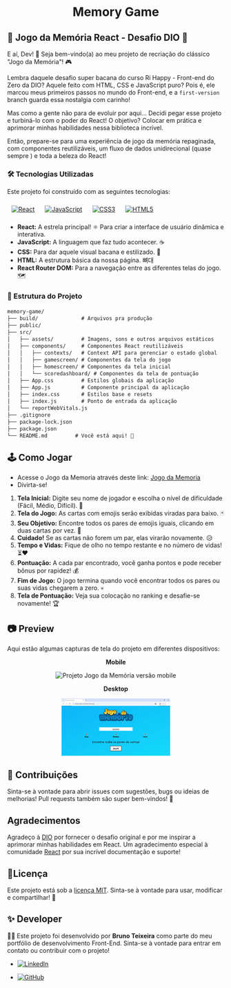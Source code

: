 <h1 align="center"><strong>Memory Game</strong></h1>

## 🧠 Jogo da Memória React - Desafio DIO 🚀
E aí, Dev! 👋 Seja bem-vindo(a) ao meu projeto de recriação do clássico "Jogo da Memória"! 🎮

Lembra daquele desafio super bacana do curso Ri Happy - Front-end do Zero da DIO? Aquele feito com HTML, CSS e JavaScript puro?  Pois é, ele marcou meus primeiros passos no mundo do Front-end, e a ``first-version`` branch guarda essa nostalgia com carinho! 

Mas como a gente não para de evoluir por aqui...  Decidi pegar esse projeto e turbiná-lo com o poder do React!  O objetivo? Colocar em prática e aprimorar minhas habilidades nessa biblioteca incrível. 

Então, prepare-se para uma experiência de jogo da memória repaginada, com componentes reutilizáveis, um fluxo de dados unidirecional (quase sempre ) e toda a beleza do React! 

### 🛠️ Tecnologias Utilizadas

Este projeto foi construído com as seguintes tecnologias:

<div>
<a href="https://reactjs.org/" target="_blank"><img style="margin: 10px" src="https://profilinator.rishav.dev/skills-assets/react-original-wordmark.svg" alt="React" height="40" /></a>
<a href="https://www.javascript.com/" target="_blank"><img style="margin: 10px" src="https://profilinator.rishav.dev/skills-assets/javascript-original.svg" alt="JavaScript" height="40" /></a>
<a href="https://www.w3schools.com/css/" target="_blank"><img style="margin: 10px" src="https://profilinator.rishav.dev/skills-assets/css3-original-wordmark.svg" alt="CSS3" height="50" /></a>
<a href="https://en.wikipedia.org/wiki/HTML5" target="_blank"><img style="margin: 10px" src="https://profilinator.rishav.dev/skills-assets/html5-original-wordmark.svg" alt="HTML5" height="50" /></a>
</div>

 * **React:** A estrela principal! ⚛️ Para criar a interface de usuário dinâmica e interativa.
 * **JavaScript:** A linguagem que faz tudo acontecer. ☕
 * **CSS:** Para dar aquele visual bacana e estilizado. 💅
 * **HTML:** A estrutura básica da nossa página. 뼈대
 * **React Router DOM:** Para a navegação entre as diferentes telas do jogo. 🗺️

### 📂 Estrutura do Projeto
```
memory-game/
├── build/              # Arquivos pra produção
├── public/
├── src/
│   ├── assets/         # Imagens, sons e outros arquivos estáticos
│   ├── components/     # Componentes React reutilizáveis
│   │   ├── contexts/   # Context API para gerenciar o estado global
│   │   ├── gamescreen/ # Componentes da tela do jogo
│   │   ├── homescreen/ # Componentes da tela inicial
│   │   └── scoredashboard/ # Componentes da tela de pontuação
│   ├── App.css         # Estilos globais da aplicação
│   ├── App.js          # Componente principal da aplicação
│   ├── index.css       # Estilos base e resets
│   ├── index.js        # Ponto de entrada da aplicação
│   └── reportWebVitals.js
├── .gitignore
├── package-lock.json
├── package.json
└── README.md         # Você está aqui! 📍
```

## 🕹️ Como Jogar

  * Acesse o Jogo da Memoria através deste link: [Jogo da Memoria](https://memory-game-iota-blond.vercel.app/)
  * Divirta-se!

1. **Tela Inicial:** Digite seu nome de jogador e escolha o nível de dificuldade (Fácil, Médio, Difícil). 🤔
2. **Tela do Jogo:** As cartas com emojis serão exibidas viradas para baixo. 🃏
3. **Seu Objetivo:** Encontre todos os pares de emojis iguais, clicando em duas cartas por vez. 🧐
4. **Cuidado!** Se as cartas não forem um par, elas virarão novamente. 😥
5. **Tempo e Vidas:** Fique de olho no tempo restante e no número de vidas! ⏳❤️
6. **Pontuação:** A cada par encontrado, você ganha pontos e pode receber bônus por rapidez! 💰
7. **Fim de Jogo:** O jogo termina quando você encontrar todos os pares ou suas vidas chegarem a zero. 💀
8. **Tela de Pontuação:** Veja sua colocação no ranking e desafie-se novamente! 🏆

## 📷 Preview
Aqui estão algumas capturas de tela do projeto em diferentes dispositivos:

<p align="center"><strong>Mobile</strong></p>
<p align="center">
  <img alt="Projeto Jogo da Memória versão mobile" src="./src/assets/img/Memory Game - Mobile.gif" width="20%">
</p>

<p align="center"><strong>Desktop</strong></p>
<p align="center">
  <img alt="Projeto Jogo da Memória versão desktop" src="./src/assets/img/Memory Game - Desktop.gif" width="50%">
</p>

## 🙌 Contribuições
Sinta-se à vontade para abrir issues com sugestões, bugs ou ideias de melhorias! Pull requests também são super bem-vindos! 🤝

## Agradecimentos
Agradeço à <a href="https://web.dio.me/">DIO</a> por fornecer o desafio original e por me inspirar a aprimorar minhas habilidades em React. Um agradecimento especial à comunidade <a href="https://pt-br.legacy.reactjs.org/">React</a> por sua incrível documentação e suporte!

## 📜Licença
Este projeto está sob a [licença MIT](./License). Sinta-se à vontade para usar, modificar e compartilhar\! 🚀

## ✨ Developer
👨‍💻 Este projeto foi desenvolvido por <strong>Bruno Teixeira</strong> como parte do meu portfólio de desenvolvimento Front-End. Sinta-se à vontade para entrar em contato ou contribuir com o projeto!

- [![LinkedIn](https://custom-icon-badges.demolab.com/badge/LinkedIn-0A66C2?logo=linkedin-white&logoColor=fff)](https://www.linkedin.com/in/brunotxrs/)

- [![GitHub](https://img.shields.io/badge/GitHub-%23121011.svg?logo=github&logoColor=white)](https://github.com/brunotxrs)
